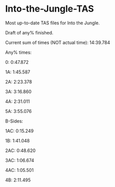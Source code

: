# Into-the-Jungle-TAS
Most up-to-date TAS files for Into the Jungle.

Draft of any% finished.

Current sum of times (NOT actual time): 14:39.784

Any% times:

0:  0:47.872

1A: 1:45.587

2A: 2:23.378

3A: 3:16.860

4A: 2:31.011

5A: 3:55.076


B-Sides:

1AC: 0:15.249

1B: 1:41.048

2AC: 0:48.620

3AC: 1:06.674

4AC: 1:05.501

4B: 2:11.495